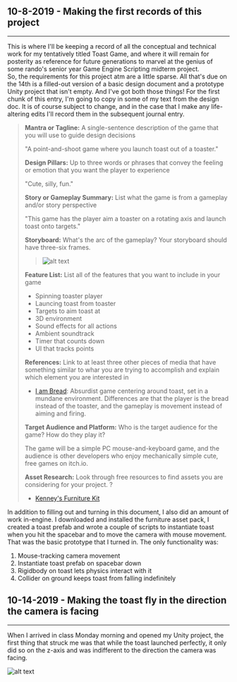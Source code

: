 ## 10-8-2019 - Making the first records of this project
- - - - 
This is where I'll be keeping a record of all the conceptual and technical work for my tentatively titled Toast Game, and where it will remain for posterity as reference for future generations to marvel at the genius of some rando's senior year Game Engine Scripting midterm project.  
So, the requirements for this project atm are a little sparse. All that's due on the 14th is a filled-out version of a basic design document and a prototype Unity project that isn't empty. And I've got both those things! For the first chunk of this entry, I'm going to copy in some of my text from the design doc. It is of course subject to change, and in the case that I make any life-altering edits I'll record them in the subsequent journal entry.

> **Mantra or Tagline:** A single-sentence description of the game that you will use to guide design decisions
>
> "A point-and-shoot game where you launch toast out of a toaster."
>
> **Design Pillars:** Up to three words or phrases that convey the feeling or emotion that you want the player to experience
>
> "Cute, silly, fun."
>
> **Story or Gameplay Summary:** List what the game is from a gameplay and/or story perspective
>
> "This game has the player aim a toaster on a rotating axis and launch toast onto targets."
>
> **Storyboard:** What's the arc of the gameplay? Your storyboard should have three-six frames.
>
>> ![alt text](https://66.media.tumblr.com/7cc6d9a7560f1d37204d5d4590da4856/tumblr_pzfgztz0Hs1s5zyrgo2_540.jpg "Storyboard")
>
> **Feature List:** List all of the features that you want to include in your game
>
> * Spinning toaster player
> * Launcing toast from toaster
> * Targets to aim toast at
> * 3D environment
> * Sound effects for all actions
> * Ambient soundtrack
> * Timer that counts down
> * UI that tracks points 
>
> **References:** Link to at least three other pieces of media that have something similar to whar you are trying to accomplish and explain which element you are interested in
>
> * [I am Bread](http://www.iambreadgame.com/): Absurdist game centering around toast, set in a mundane environment. Differences are that the player is the bread instead of the toaster, and the gameplay is movement instead of aiming and firing.
>
> **Target Audience and Platform:** Who is the target audience for the game? How do they play it?
>
> The game will be a simple PC mouse-and-keyboard game, and the audience is other developers who enjoy mechanically simple cute, free games on itch.io.
>
> **Asset Research:** Look through free resources to find assets you are considering for your project.
?
> * [Kenney's Furniture Kit](https://www.kenney.nl/assets/furniture-kit)

In addition to filling out and turning in this document, I also did an amount of work in-engine. I downloaded and installed the furniture asset pack, I created a toast prefab and wrote a couple of scripts to instantiate toast when you hit the spacebar and to move the camera with mouse movement. That was the basic prototype that I turned in. The only functionality was:

1. Mouse-tracking camera movement
2. Instantiate toast prefab on spacebar down
3. Rigidbody on toast lets physics interact with it
4. Collider on ground keeps toast from falling indefinitely

## 10-14-2019 - Making the toast fly in the direction the camera is facing
- - - -
When I arrived in class Monday morning and opened my Unity project, the first thing that struck me was that while the toast launched perfectly, it only did so on the z-axis and was indifferent to the direction the camera was facing. 

![alt text](https://66.media.tumblr.com/38680b5590e1b9daea2a4a3436d66106/tumblr_pzfgztz0Hs1s5zyrgo1_540.jpg "Toast Pile Screenshot")
